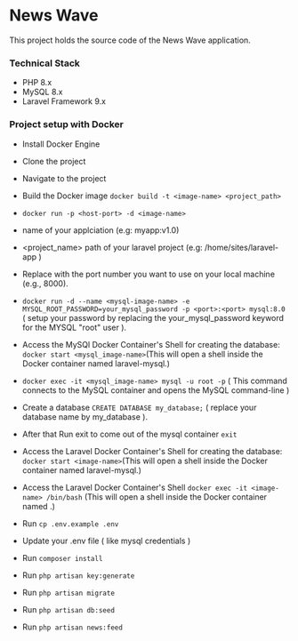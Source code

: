 # News Wave

This project holds the source code of the News Wave application.

### Technical Stack

-   PHP 8.x
-   MySQL 8.x
-   Laravel Framework 9.x

### Project setup with Docker
- Install Docker Engine
- Clone the project
- Navigate to the project



- Build the Docker image `docker build -t <image-name> <project_path>`
- `docker run -p <host-port> -d <image-name>`
- <image-name> name of your applciation (e.g: myapp:v1.0)
- <project_name> path of your laravel project (e.g: /home/sites/laravel-app ) 
- Replace <host-port> with the port number you want to use on your local machine (e.g., 8000).


- `docker run -d --name <mysql-image-name> -e MYSQL_ROOT_PASSWORD=your_mysql_password -p <port>:<port> mysql:8.0` ( setup your password by replacing the your_mysql_password keyword for the MYSQL "root" user ).
- Access the MySQl Docker Container's Shell for creating the database: `docker start <mysql_image-name>`(This will open a shell inside the Docker container named laravel-mysql.)
- `docker exec -it <mysql_image-name> mysql -u root -p` ( This command connects to the MySQL container and opens the MySQL command-line )
- Create a database `CREATE DATABASE my_database;` ( replace your database name by my_database ).
- After that Run exit to come out of the mysql container `exit`



- Access the Laravel Docker Container's Shell for creating the database: `docker start <image-name>`(This will open a shell inside the Docker container named laravel-mysql.)
- Access the Laravel Docker Container's Shell `docker exec -it <image-name> /bin/bash` (This will open a shell inside the Docker container named <image-name>.)
- Run `cp .env.example .env`
- Update your .env file ( like mysql credentials )
-   Run `composer install`
-   Run `php artisan key:generate`
-   Run `php artisan migrate`
-   Run `php artisan db:seed`
-   Run `php artisan news:feed`

